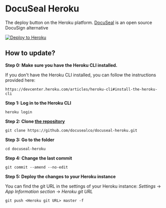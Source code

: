 # DocuSeal Heroku

The deploy button on the Heroku platform. [DocuSeal](https://www.docuseal.co/) is an open source DocuSign alternative

[![Deploy to Heroku](https://www.herokucdn.com/deploy/button.svg)](https://heroku.com/deploy?template=https://github.com/docusealco/docuseal-heroku)

## How to update?

**Step 0: Make sure you have the Heroku CLI installed.**

If you don't have the Heroku CLI installed, you can follow the instructions provided here:

```
https://devcenter.heroku.com/articles/heroku-cli#install-the-heroku-cli
```

**Step 1: Log in to the Heroku CLI**

```
heroku login
```

**Step 2: Clone [the repository](https://github.com/docusealco/docuseal-heroku)**

```
git clone https://github.com/docusealco/docuseal-heroku.git
```

**Step 3: Go to the folder**

```
cd docuseal-heroku
```

**Step 4: Change the last commit**

```
git commit --amend --no-edit
```

**Step 5: Deploy the changes to your Heroku instance**

You can find the git URL in the settings of your Heroku instance: _Settings_ -> _App Information section_ -> _Heroku git URL_

```
git push <Heroku git URL> master -f
```

